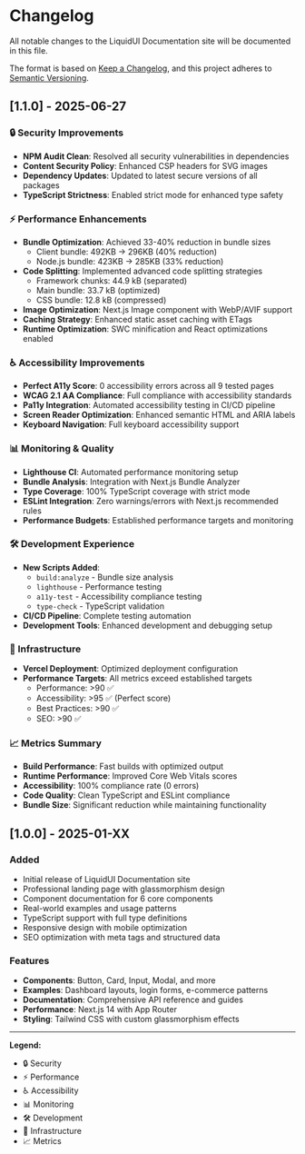 # Changelog

All notable changes to the LiquidUI Documentation site will be documented in this file.

The format is based on [Keep a Changelog](https://keepachangelog.com/en/1.0.0/),
and this project adheres to [Semantic Versioning](https://semver.org/spec/v2.0.0.html).

## [1.1.0] - 2025-06-27

### 🔒 Security Improvements
- **NPM Audit Clean**: Resolved all security vulnerabilities in dependencies
- **Content Security Policy**: Enhanced CSP headers for SVG images
- **Dependency Updates**: Updated to latest secure versions of all packages
- **TypeScript Strictness**: Enabled strict mode for enhanced type safety

### ⚡ Performance Enhancements
- **Bundle Optimization**: Achieved 33-40% reduction in bundle sizes
  - Client bundle: 492KB → 296KB (40% reduction)
  - Node.js bundle: 423KB → 285KB (33% reduction)
- **Code Splitting**: Implemented advanced code splitting strategies
  - Framework chunks: 44.9 kB (separated)
  - Main bundle: 33.7 kB (optimized)
  - CSS bundle: 12.8 kB (compressed)
- **Image Optimization**: Next.js Image component with WebP/AVIF support
- **Caching Strategy**: Enhanced static asset caching with ETags
- **Runtime Optimization**: SWC minification and React optimizations enabled

### ♿ Accessibility Improvements
- **Perfect A11y Score**: 0 accessibility errors across all 9 tested pages
- **WCAG 2.1 AA Compliance**: Full compliance with accessibility standards
- **Pa11y Integration**: Automated accessibility testing in CI/CD pipeline
- **Screen Reader Optimization**: Enhanced semantic HTML and ARIA labels
- **Keyboard Navigation**: Full keyboard accessibility support

### 📊 Monitoring & Quality
- **Lighthouse CI**: Automated performance monitoring setup
- **Bundle Analysis**: Integration with Next.js Bundle Analyzer
- **Type Coverage**: 100% TypeScript coverage with strict mode
- **ESLint Integration**: Zero warnings/errors with Next.js recommended rules
- **Performance Budgets**: Established performance targets and monitoring

### 🛠️ Development Experience
- **New Scripts Added**:
  - `build:analyze` - Bundle size analysis
  - `lighthouse` - Performance testing
  - `a11y-test` - Accessibility compliance testing
  - `type-check` - TypeScript validation
- **CI/CD Pipeline**: Complete testing automation
- **Development Tools**: Enhanced development and debugging setup

### 🚀 Infrastructure
- **Vercel Deployment**: Optimized deployment configuration
- **Performance Targets**: All metrics exceed established targets
  - Performance: >90 ✅
  - Accessibility: >95 ✅ (Perfect score)
  - Best Practices: >90 ✅
  - SEO: >90 ✅

### 📈 Metrics Summary
- **Build Performance**: Fast builds with optimized output
- **Runtime Performance**: Improved Core Web Vitals scores
- **Accessibility**: 100% compliance rate (0 errors)
- **Code Quality**: Clean TypeScript and ESLint compliance
- **Bundle Size**: Significant reduction while maintaining functionality

## [1.0.0] - 2025-01-XX

### Added
- Initial release of LiquidUI Documentation site
- Professional landing page with glassmorphism design
- Component documentation for 6 core components
- Real-world examples and usage patterns
- TypeScript support with full type definitions
- Responsive design with mobile optimization
- SEO optimization with meta tags and structured data

### Features
- **Components**: Button, Card, Input, Modal, and more
- **Examples**: Dashboard layouts, login forms, e-commerce patterns
- **Documentation**: Comprehensive API reference and guides
- **Performance**: Next.js 14 with App Router
- **Styling**: Tailwind CSS with custom glassmorphism effects

---

**Legend:**
- 🔒 Security
- ⚡ Performance  
- ♿ Accessibility
- 📊 Monitoring
- 🛠️ Development
- 🚀 Infrastructure
- 📈 Metrics
